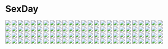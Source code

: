 # SexDay
![](https://konachan.com/jpeg/1e9e6792cb65be3f52ed1b0564a0d10d/Konachan.com%20-%20296828%20black_hair%20book%20cape%20original%20paper%20scarf%20school_uniform%20short_hair%20skirt%20tiv.jpg)
![](https://konachan.com/image/d1c35b6c371e828a5e4dbbfc4ffb1d82/Konachan.com%20-%20284980%20ayatsuki_sugure%20black_hair%20clouds%20flowers%20original%20rain%20red_eyes%20school_uniform%20short_hair%20sky%20umbrella%20water%20wristwear.jpg)
![](https://konachan.com/image/e105655508b2b1eaf53f00465207b227/Konachan.com%20-%2073099%20akiyama_mio%20calendar%20censored%20jpeg_artifacts%20k-on%21%20nude.jpg)
![](https://konachan.com/image/a97ba0c354c6af5c1b54bf2f792717f6/Konachan.com%20-%208880%20kanon%20piro.jpg)
![](https://konachan.com/jpeg/962a5f9d1b5f1407f3be670b6acc6e55/Konachan.com%20-%20198732%20blonde_hair%20blue_eyes%20blush%20bow%20fast-runner-2024%20kirisaki_chitoge%20long_hair%20navel%20nisekoi%20panties%20school_uniform%20thighhighs%20underwear%20white%20wink.jpg)
![](https://konachan.com/image/b4402970ecf487a0630e218f63378574/Konachan.com%20-%20213791%20angela_balzac%20blonde_hair%20blue_eyes%20bodysuit%20boots%20breasts%20expelled_from_paradise%20long_hair%20maze_%28gochama_ze_gohan%29%20twintails.jpg)
![](https://konachan.com/image/3788ad69d8d23076b45a3235c27b3abd/Konachan.com%20-%20261550%20animal_ears%20blue_eyes%20breasts%20building%20clouds%20deanna%20katana%20navel%20pink_hair%20short_hair%20skirt%20sky%20sword%20underboob%20weapon%20wings.jpg)
![](https://konachan.com/jpeg/205dd7addfd01c2ca89ce57be0e8b296/Konachan.com%20-%20204393%20breasts%20clouds%20cropped%20kantoku%20kurumi_%28kantoku%29%20long_hair%20navel%20nipples%20nude%20orange_hair%20purple_eyes%20pussy%20scan%20towel%20tree%20uncensored.jpg)
![](https://konachan.com/image/8407aa17da42856a8d0655381e1d7339/Konachan.com%20-%2082327%20boots%20gun%20katsuragi_misato%20neon_genesis_evangelion%20real_xxiii%20skirt%20weapon.jpg)
![](https://konachan.com/image/6efd70076e2c598a183cf06d77a72028/Konachan.com%20-%20179185%20boots%20calne_ca%20conomi-c5%20hatsune_miku%20long_hair%20red_eyes%20red_hair%20thighhighs%20twintails%20vocaloid%20wings.jpg)
![](https://konachan.com/jpeg/40607e5c83e2651bf216da186cfcb1ec/Konachan.com%20-%20227750%20bed%20blonde_hair%20blush%20bra%20breast_hold%20breasts%20cleavage%20game_cg%20headband%20long_hair%20navel%20panties%20purple_eyes%20shirt_lift%20skirt%20underwear%20whirlpool%20wings.jpg)
![](https://konachan.com/image/3bc47909ffab65fd8f72ea76d70d0985/Konachan.com%20-%2019534%20love_hina.jpg)
![](https://konachan.com/jpeg/91717ee0de85df1726617fa7fe939f99/Konachan.com%20-%20307813%20animal%20aqua_eyes%20blush%20building%20cat%20fuji_choko%20gun%20japanese_clothes%20kenja_no_deshi_wo_nanoru_kenja%20long_hair%20sakimori_kagami%20weapon%20white_hair.jpg)
![](https://konachan.com/jpeg/fbd87ad4d3549570dc9db6d647e33bc0/Konachan.com%20-%2036735%20hontani_kanae%20long_hair%20purple_eyes%20school_uniform%20tagme%20twintails.jpg)
![](https://konachan.com/image/0a15e04fdfc08260a7f0bdd1013a50b2/Konachan.com%20-%20189631%20anthropomorphism%20deego_%28omochi_bazooka%29%20fusou_%28kancolle%29%20kantai_collection%20nosebleed%20tagme%20yamashiro_%28kancolle%29.jpg)
![](https://konachan.com/jpeg/a0302f8e12c839c407017a899a6f3dab/Konachan.com%20-%20223879%20aqua_eyes%20breasts%20brown_hair%20censored%20game_cg%20group%20handjob%20harem%20headband%20long_hair%20male%20nipples%20penis%20short_hair%20water%20white_hair%20wristwear.jpg)
![](https://konachan.com/image/d50d2c5aa3b292db71e4ee4521f31c42/Konachan.com%20-%207997%20furude_rika%20higurashi_no_naku_koro_ni%20houjou_satoko%20ryuuguu_rena%20sonozaki_mion%20waitress.jpg)
![](https://konachan.com/image/3dd555d2492e5f15e5d9cae06a332895/Konachan.com%20-%2042689%20ass%20black%20blonde_hair%20blue_eyes%20kagamine_rin%20panties%20underwear%20vocaloid.jpg)
![](https://konachan.com/jpeg/15b5545e5870e19d7f1e646f7e95fbf3/Konachan.com%20-%20167032%20black_hair%20glasses%20gokou_ruri%20herunin%20long_hair%20ore_no_imouto_ga_konna_ni_kawaii_wake_ga_nai%20purple_eyes%20school_uniform%20white.jpg)
![](https://konachan.com/jpeg/43c9e0d055045d71eabce96c894ae1fb/Konachan.com%20-%20226097%202girls%20aqua_eyes%20aqua_hair%20bikini%20breasts%20cleavage%20clouds%20flowers%20headdress%20hug%20long_hair%20navel%20ponytail%20sky%20swim_ring%20swimsuit%20tree%20water%20wristwear.jpg)
![](https://konachan.com/jpeg/2873981ea46e2d9c0c2aae3e68ece149/Konachan.com%20-%2049286%20panties%20pussy%20red_eyes%20see_through%20skirt%20tagme%20tail%20underwear%20upskirt%20wet.jpg)
![](https://konachan.com/image/bb8d78c9e8a27dd13cb34e7728da1416/Konachan.com%20-%2035078%20crueltear%20exelica%20faintear%20mechagirl%20trigger_heart_exelica.jpg)
![](https://konachan.com/jpeg/2cd48f1a1e117aafad1f0d6ed229b940/Konachan.com%20-%20200274%20anthropomorphism%20blue_eyes%20blush%20breasts%20cape%20cleavage%20gloves%20haribote_%28tarao%29%20hat%20kantai_collection%20long_hair%20northern_ocean_hime%20red_eyes%20white_hair.jpg)
![](https://konachan.com/image/d4b0f4810f177716ec7b906d53232ac1/Konachan.com%20-%2031571%20barefoot%20blonde_hair%20blue_eyes%20censored%20favorite%20footjob%20game_cg%20kokonoka%20panties%20penis%20rindou_saki%20school_uniform%20spread_legs%20twintails%20underwear.jpg)
![](https://konachan.com/jpeg/87804c27e515f99fa30827e12bad2de6/Konachan.com%20-%20226187%20bed%20blonde_hair%20breasts%20brown_hair%20christina_dorn%20efa%20flat_chest%20fue%20katahane%20kiss%20long_hair%20nipples%20nude%20yuri.jpg)
![](https://konachan.com/image/4577f08075a1e3be6e1b70956d43c3db/Konachan.com%20-%2022855%20angelic_layer%20food%20hikaru%20suzuhara_misaki.jpg)
![](https://konachan.com/jpeg/119d79841a5869bc511ca7a75f8bc357/Konachan.com%20-%20217385%20animal%20breasts%20close%20fish%20game_cg%20harukaze_soft%20kuroki_michi%20navel%20nipples%20oozora_itsuki%20panties%20see_through%20underwear%20water.jpg)
![](https://konachan.com/jpeg/8a70d63359fcc5a6145005a015fa6d00/Konachan.com%20-%20182461%20bed%20blue_eyes%20blue_hair%20breasts%20game_cg%20kirisame_yuu%20navel_honeybell%20nipples%20shorts%20sora_tobu_hitsuji_to_manatsu_no_hana%20tanihara_natsuki.jpg)
![](https://konachan.com/jpeg/ec231056d1a54e86b3dafac536a6e7f1/Konachan.com%20-%20289416%20bell%20blush%20bow%20breasts%20brown_hair%20cleavage%20collar%20keepout%20navel%20original%20ribbons%20short_hair%20skirt%20wink.jpg)
![](https://konachan.com/jpeg/8ce83ee13eb9dbe7cfa6e07a0ad4f984/Konachan.com%20-%20218024%20bath%20black_hair%20blonde_hair%20blue_eyes%20blue_hair%20breast_hold%20dark_skin%20group%20loli%20long_hair%20nude%20onsen%20purple_eyes%20satou_kouta%20scan%20teddy_bear%20towel.jpg)
![](https://konachan.com/jpeg/92a5ffca390c2ea16dfb19290f31153f/Konachan.com%20-%20120643%20gumi%20haruka_%28haru%29%20school_uniform%20vocaloid%20white.jpg)
![](https://konachan.com/image/0c1cf9e61cf60c70bfe42f022b3461f3/Konachan.com%20-%20289084%20animal%20building%20cat%20city%20clouds%20kaitan%20male%20original%20scenic%20sky.jpg)
![](https://konachan.com/image/a06e94711bd5110d876b9fd8e192bf8c/Konachan.com%20-%20199989%20blonde_hair%20blue_eyes%20knife%20original%20pixiv_fantasia%20short_hair%20stockings.jpg)
![](https://konachan.com/image/c76462e3aeebb010efc3fa6dc26a4401/Konachan.com%20-%20216575%20ass%20breasts%20foo_midori%20hanging%20no_bra%20nopan%20original%20topless%20watermark%20wings.jpg)
![](https://konachan.com/image/95ef9ed30cc003d6cee6a3098e00150e/Konachan.com%20-%206406%20cat_smile%20close%20izumi_konata%20lucky_star%20school_uniform.jpg)
![](https://konachan.com/image/730faf0c0094295a44389760b4070549/Konachan.com%20-%20133868%20breasts%20brown_eyes%20long_hair%20nude%20original%20pink_hair%20toshiki_yui.jpg)
![](https://konachan.com/image/fe25dc920f247c006ecc9f2951d32b9f/Konachan.com%20-%20115186%20bunny%20segnoj.jpg)
![](https://konachan.com/jpeg/baf5664e045f685afc3b34657ccee7e9/Konachan.com%20-%20194765%20breasts%20ke-ta%20komeiji_satori%20nipples%20nude%20pink_hair%20red_eyes%20scan%20short_hair%20touhou%20wet.jpg)
![](https://konachan.com/image/1e442ab40ecba30beacfc0ef435b04d4/Konachan.com%20-%20283488%20animal_ears%20ass%20au_ra%20black_hair%20breasts%20final_fantasy%20horns%20nipples%20petals%20pussy%20short_hair%20soranamae%20spread_legs%20tail%20uncensored%20yellow_eyes.jpg)
![](https://konachan.com/jpeg/badb0d21c0d0edae773a0b812117fd03/Konachan.com%20-%20261985%20blue_hair%20breasts%20brown_eyes%20cleavage%20dragon_nest%20gloves%20g_otto%20lantana%20long_hair%20panties%20panty_pull%20pointed_ears%20tattoo%20thighhighs%20underwear.jpg)
![](https://konachan.com/image/7ea35a691819a6ef96f95783d7bfb044/Konachan.com%20-%20195264%20black_hair%20gloves%20idolmaster%20idolmaster_cinderella_girls%20long_hair%20microphone%20shibuya_rin%20undershaft.jpg)
![](https://konachan.com/image/5ee94502f4003488c83ddc9b7e2893ae/Konachan.com%20-%20241945%20cosmic_break%20morizo_cs.jpg)
![](https://konachan.com/image/809f614bbdb7482da73e57e36a45e7ac/Konachan.com%20-%2017697%20trigun%20vash_the_stampede.jpg)
![](https://konachan.com/image/7cd3a4f4a1d874581b1bf2fbb8ba4751/Konachan.com%20-%20288207%20ass%20blonde_hair%20blush%20breast_hold%20breasts%20dark_skin%20fang%20green_eyes%20heart%20long_hair%20machio_naruzou%20male%20navel%20nude%20sakura_hibiki%20shorts.jpg)
![](https://konachan.com/jpeg/ef1870bd938a7b0bb538986707d5a4a6/Konachan.com%20-%20252551%20landscape%20leaves%20magic%20original%20ryky%20scenic%20signed%20staff%20tree%20weapon.jpg)
![](https://konachan.com/image/c40076a8d85c9c4b6be1670f95786a66/Konachan.com%20-%2015191%20cloud_strife%20final_fantasy%20final_fantasy_vii%20final_fantasy_vii_advent_children.jpg)
![](https://konachan.com/image/bb901d62f7e9be7f90a9e35443104b59/Konachan.com%20-%20142074%20building%20cigarette%20hatsune_miku%20ooshima_%28kenta423%29%20sunset%20train%20twintails%20vocaloid.jpg)
![](https://konachan.com/jpeg/d4fd6a4790acda1375927c806ca6299b/Konachan.com%20-%20186094%20gumi%20kagamine_rin%20manako_%28manatera%29%20vocaloid.jpg)
![](https://konachan.com/image/92687daf62cb5ef49d85f1c6a659f3a5/Konachan.com%20-%20139652%20ass%20black_hair%20blush%20bodysuit%20brown_eyes%20glasses%20rasukaru%20skintight.jpg)
![](https://konachan.com/image/cdd62957e633623ebd44bbc2ccb33b1a/Konachan.com%20-%20102535%20calendar%20hyperdimension_neptunia%20long_hair%20tsunako%20vert.jpg)
![](https://konachan.com/image/922673a02bc0844c503ac07684e33379/Konachan.com%20-%20121819%20animal_ears%20brown_hair%20bunny_ears%20bunnygirl%20close%20fang%20inaba_tewi%20noya%20short_hair%20touhou%20yellow_eyes.jpg)
![](https://konachan.com/image/59433d43aa6137b4575131568be80d1b/Konachan.com%20-%2043245%20kujikawa_rise%20persona%20persona_4.jpg)
![](https://konachan.com/jpeg/705f4feb256b16f49b11af79954e37a7/Konachan.com%20-%20182924%20anthropomorphism%20bed%20blush%20breasts%20kantai_collection%20long_hair%20maredoro%20navel%20panties%20sideboob%20thighhighs%20twintails%20underwear%20white_hair%20yellow_eyes.jpg)
![](https://konachan.com/image/42981b32675551ad20ee3fa71b972ae5/Konachan.com%20-%20163296%20kirisame_marisa%20long_hair%20primcoco%20touhou%20underwear.jpg)
![](https://konachan.com/image/658ca8b867e00a67f695fcd2d914e009/Konachan.com%20-%20286509%20autumn%20blush%20brown_eyes%20brown_hair%20food%20leaves%20loli%20male%20original%20petals%20pocky%20short_hair%20signed%20tree%20you_%28shimizu%29.jpg)
![](https://konachan.com/jpeg/37afe3ae4edd6d9e0d06f9fc9d2666b6/Konachan.com%20-%20295140%20akatsuki_kirika%20cameltoe%20close%20elbow_gloves%20gloves%20gradient%20niyu_n_iyun%20panties%20signed%20skirt%20skirt_lift%20striped_panties%20thighhighs%20underwear.jpg)
![](https://konachan.com/image/2cef3902de3edc0d5b5065c6f6ee8294/Konachan.com%20-%20211572%20blonde_hair%20fate_stay_night%20fate_%28series%29%20food%20game_console%20green_eyes%20hatsune_miku%20magic_%28artist%29%20pocky%20saber%20short_hair%20vocaloid.jpg)
![](https://konachan.com/jpeg/603fe0cb8126107b417f9b226f9a17e9/Konachan.com%20-%20150399%20applique%20game_cg%20ginko%20long_hair%20odawara_hakone%20pantyhose%20tasogare_no_saki_ni_noboru_ashita.jpg)
![](https://konachan.com/image/43177098a6267c700751b612da8252c1/Konachan.com%20-%20125258%20chibi%20filia_%28lunaris_filia%29%20game_cg%20komowata_haruka%20long_hair%20lunaris_filia%20whirlpool%20white_hair.jpg)
![](https://konachan.com/image/45dcc29f5cf638a193505ff4b6c207ea/Konachan.com%20-%2029447%20remilia_scarlet%20touhou%20vampire%20white.jpg)
![](https://konachan.com/jpeg/c02515fd8075992e843d33fb0a3d524e/Konachan.com%20-%20146248%20bed%20blush%20breast_hold%20fingering%20game_cg%20long_hair%20masturbation%20mikami_akira%20no_bra%20nopan%20open_shirt%20orange_hair%20ribahara_aki.jpg)
![](https://konachan.com/jpeg/a1d3d7842c5b40374eeae84e912ef362/Konachan.com%20-%2047651%20dille_blood%20dlsite.com%20original%20refeia.jpg)
![](https://konachan.com/image/2b181674c3cf0297cd97a9fa5e4bdf64/Konachan.com%20-%20147263%20anus%20bianca%20blonde_hair%20blush%20breasts%20dragon_quest%20eureka2%20nipples%20nude%20pussy%20spread_legs%20uncensored.jpg)
![](https://konachan.com/image/4e51f3f4eb5f068a14b7b79cd5adb8cd/Konachan.com%20-%20199202%202girls%20cape%20clouds%20gray_hair%20hoodie%20jpeg_artifacts%20logo%20long_hair%20original%20pixiv_fantasia%20red_eyes%20sishenfan%20spear%20weapon%20wings.jpg)
![](https://konachan.com/image/8cf04027a140742867012f320be95fdb/Konachan.com%20-%20150315%20brown_hair%20chitanda_eru%20cici%20hyouka%20purple_eyes%20rain%20school_uniform%20water.jpg)
![](https://konachan.com/jpeg/5a93f929c1d288aa56c25642ca65d2e3/Konachan.com%20-%20157348%20aida_mana%20aono_miki%20choppy%20coco%20coffret%20cure_heart%20cure_sword%20flappy%20fupu%20group%20lulun%20mepple%20mipple%20mupu%20nuts%20porun%20potpourri%20precure%20shypre.jpg)
![](https://konachan.com/image/82845a200fd2ded7b85221b33227834b/Konachan.com%20-%20264714%20hatsune_miku%20long_hair%20magical_mirai_%28vocaloid%29%20tagme_%28artist%29%20twintails%20vocaloid.jpg)
![](https://konachan.com/image/af6236bc0487f5fe02e66dbae44ce9d6/Konachan.com%20-%20129335%20ass%20blush%20brown_hair%20fantasy_earth_zero%20jpeg_artifacts%20panties%20purple_eyes%20skirt%20srx61800%20thighhighs%20underwear.jpg)
![](https://konachan.com/jpeg/920f202fa96e04d230d3f7b1801ce08f/Konachan.com%20-%20258049%20aoi_miyabi%20blush%20boku_to_koi_suru_ponkotsu_akuma%20breasts%20game_cg%20long_hair%20necklace%20purple_hair%20sayori%20smile%20yellow_eyes.jpg)
![](https://konachan.com/image/4d27d77b28f6d8f6e5c343bdd761d9f3/Konachan.com%20-%20306577%20close%20gundam_tekketsu_no_orphans%20mecha%20mobile_suit_gundam%20niiyan%20nobody%20white.jpg)
![](https://konachan.com/image/71d082834cf2405bedd6615168763406/Konachan.com%20-%2034802%20all_male%20ayasaki_hayate%20hayate_no_gotoku%20male%20trap.jpg)
![](https://konachan.com/image/6f4e7783a08d3fd3254bf64729b35de6/Konachan.com%20-%2056666%20akiyama_mio%20k-on%21%20kannazuki_no_miko%20parody%20tainaka_ritsu.jpg)
![](https://konachan.com/image/5cb455a73a4a8623477998d5729bebde/Konachan.com%20-%20231382%20animal_ears%20aqua_eyes%20ass%20bed%20breasts%20brown_hair%20hoodie%20loli%20long_hair%20no_bra%20nopan%20open_shirt%20original%20pajamas%20peko%20sleeping%20watermark%20wink.jpg)
![](https://konachan.com/jpeg/e7d77d64fd4e64218230516892870ae6/Konachan.com%20-%20243527%202girls%20kousaka_honoka%20love_live%21_school_idol_project%20nishikino_maki%20tagme_%28artist%29.jpg)
![](https://konachan.com/image/740e08a9110b7c3b0278cf76ab3f620d/Konachan.com%20-%20110877%20barefoot%20blue_eyes%20itou_nanami%20original%20sagiko%20twintails%20white.jpg)
![](https://konachan.com/image/a267b6d4a979777fc72e8dcb8971180e/Konachan.com%20-%2036782%20quea%3Bre.jpg)
![](https://konachan.com/image/8f3415cf7c9b8c61ae5ec40a6f199a0d/Konachan.com%20-%20303405%20asa_%28y-asa%29%20flowers%20goggles%20headphones%20original%20watermark.jpg)
![](https://konachan.com/image/08455ca7357eee6e5f43160719fe1da6/Konachan.com%20-%20292922%20animal_ears%20anthropomorphism%20azur_lane%20bikini_top%20bunny_ears%20compile_heart%20elbow_gloves%20gloves%20red_eyes%20tagme_%28artist%29%20thighhighs%20twintails.jpg)
![](https://konachan.com/jpeg/87cbb7139a823a7aebc8bffdc962c7f2/Konachan.com%20-%2095544%20black_hair%20blush%20breasts%20censored%20game_cg%20hat%20long_hair%20nipples%20open_shirt%20panties%20purple_eyes%20pussy%20rpg_gakuen%20torn_clothes%20underwear.jpg)
![](https://konachan.com/jpeg/cd63cc7fc0ca9d11519ccb52d75e4865/Konachan.com%20-%20125056%20eve_no_jikan%20headphones%20sammy.jpg)
![](https://konachan.com/image/cddf471b8e9ac56973fd3dba885d6746/Konachan.com%20-%2052302%20elfen_lied%20lucy_%28elfen_lied%29.jpg)
![](https://konachan.com/image/c1d802e6ce0a97ca29b5306e5fee0648/Konachan.com%20-%2028094%20mamoru-kun_ni_megami_no_shukufuku_wo.jpg)
![](https://konachan.com/image/8997bc59cb64941257602f21a01f81f4/Konachan.com%20-%2050359%20blue_eyes%20blue_hair%20dress%20see_through.jpg)
![](https://konachan.com/image/dd91319633b4e76b210b8d3f7fc5ff40/Konachan.com%20-%20144743%20aqua_hair%20ariverkao%20book%20brown_eyes%20grass%20long_hair%20original%20skirt%20twintails.jpg)
![](https://konachan.com/jpeg/1139eddf3a09c17b06490e5885c8df77/Konachan.com%20-%20171713%20ass%20blush%20brown_eyes%20brown_hair%20fingering%20glasses%20headband%20kousaka_china%20masturbation%20niko_%28tama%29%20pussy%20short_hair%20thighhighs%20uncensored.jpg)
![](https://konachan.com/jpeg/6feabe5f5cfc0461cb0b5fe708f56b4c/Konachan.com%20-%20124584%20breasts%20censored%20game_cg%20gray_hair%20handjob%20manatsu_no_yoru_no_yuki_monogatari%20mikeou%20nipples%20nude%20penis%20red_eyes%20shinjou_yukina%20wet.jpg)
![](https://konachan.com/image/34f70d1ea1534bc17f3421f1dad04276/Konachan.com%20-%20144761%20ceru%20original.jpg)
![](https://konachan.com/image/efd2e617bf9a534dd79c09fc0939f7fd/Konachan.com%20-%20146142%20animal_ears%20catgirl%20flowers%20kaenbyou_rin%20komeiji_satori%20rain%20reiuji_utsuho%20sibanoue%20touhou%20water.jpg)
![](https://konachan.com/jpeg/00609496be57ad8461615ae204c5f9da/Konachan.com%20-%20245817%20a1c%20bow%20breasts%20brown_eyes%20brown_hair%20game_cg%20gloves%20headphones%20long_hair%20microphone%20panties%20ponytail%20underwear%20upskirt%20utakata_ayuri%20yuncha.jpg)
![](https://konachan.com/jpeg/f16d1a6e8c6ae9a4fdd4afab69ab35c9/Konachan.com%20-%20161615%20dragon%20kyurem%20pokemon%20purple_kecleon%20wings%20yellow_eyes.jpg)
![](https://konachan.com/jpeg/2dd4d9b4a19ecf7460178c177fa6df18/Konachan.com%20-%20196800%20barefoot%20green_hair%20loli%20long_hair%20nopan%20nude%20observerz%20sasa_kazamori%20see_through%20teddy_bear%20third-party_edit%20un-go.jpg)
![](https://konachan.com/image/4b1d7bea3afc54bdd05a317a8c85a83a/Konachan.com%20-%20240731%20aqua_eyes%20bow%20breasts%20eromanga-sensei%20gosledging%20gray_hair%20izumi_sagiri%20loli%20no_bra%20nopan%20shorts.jpg)
![](https://konachan.com/jpeg/fb74ad27fe7453c9c17b8cd349a6c32a/Konachan.com%20-%20163859%20ass%20blonde_hair%20blush%20breasts%20cleavage%20elbow_gloves%20gloves%20long_hair%20mogu%20nopan%20shokuhou_misaki%20thighhighs%20to_aru_majutsu_no_index%20white%20yellow_eyes.jpg)
![](https://konachan.com/jpeg/da599198ba1173d56a3645b7264d3f81/Konachan.com%20-%20132512%20animal%20bird%20brown_hair%20juu.%20original%20skirt%20thighhighs.jpg)
![](https://konachan.com/jpeg/f8655a39e5355c5900194fe2a9d67014/Konachan.com%20-%20169542%20animal_ears%20blue_eyes%20boots%20brown_hair%20catgirl%20gun%20nancou_%28nankou%29%20navel%20original%20short_hair%20tail%20weapon%20white.jpg)
![](https://konachan.com/image/23b2863a1a106813599dc67220bbe116/Konachan.com%20-%2052226%20chitose_haruki%20game_cg%20tenshinranman%20unohana_no_sakuyahime%20yuzusoft.jpg)
![](https://konachan.com/image/315118c6278c3dbc647d56d2697d0354/Konachan.com%20-%2088120%20taka_tony.jpg)
![](https://konachan.com/image/e1bf7c5054b25a0f10d61b619d8205d6/Konachan.com%20-%20154163%20apron%20food%20tagme%20yoropa.jpg)
![](https://konachan.com/jpeg/04e5cce60d7e4736bc21a86060c82521/Konachan.com%20-%20203703%20anus%20ass%20blue_eyes%20breasts%20brown_eyes%20brown_hair%20censored%20game_cg%20kaisenn%20nipples%20no_bra%20nopan%20onomatope%2A%20open_shirt%20pussy%20scan%20thighhighs.jpg)
![](https://konachan.com/jpeg/1f19e7e3308db08aad19390309a70a8a/Konachan.com%20-%20292076%20blonde_hair%20dress%20drink%20masaru.jp%20red_eyes%20scan%20thighhighs%20twintails.jpg)
